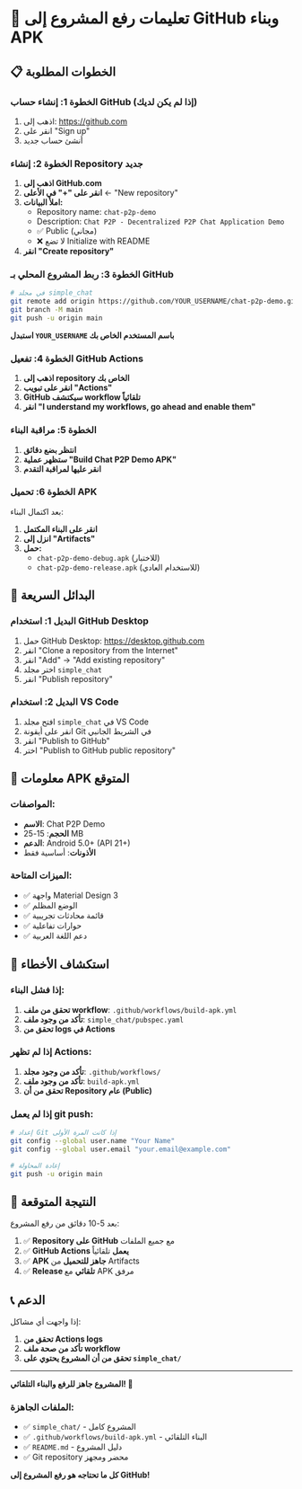 # 🚀 تعليمات رفع المشروع إلى GitHub وبناء APK

## 📋 الخطوات المطلوبة

### الخطوة 1: إنشاء حساب GitHub (إذا لم يكن لديك)
1. اذهب إلى: https://github.com
2. انقر على "Sign up"
3. أنشئ حساب جديد

### الخطوة 2: إنشاء Repository جديد
1. **اذهب إلى GitHub.com**
2. **انقر على "+" في الأعلى** ← "New repository"
3. **املأ البيانات:**
   - Repository name: `chat-p2p-demo`
   - Description: `Chat P2P - Decentralized P2P Chat Application Demo`
   - ✅ Public (مجاني)
   - ❌ لا تضع Initialize with README
4. **انقر "Create repository"**

### الخطوة 3: ربط المشروع المحلي بـ GitHub
```bash
# في مجلد simple_chat
git remote add origin https://github.com/YOUR_USERNAME/chat-p2p-demo.git
git branch -M main
git push -u origin main
```

**استبدل `YOUR_USERNAME` باسم المستخدم الخاص بك**

### الخطوة 4: تفعيل GitHub Actions
1. **اذهب إلى repository الخاص بك**
2. **انقر على تبويب "Actions"**
3. **GitHub سيكتشف workflow تلقائياً**
4. **انقر "I understand my workflows, go ahead and enable them"**

### الخطوة 5: مراقبة البناء
1. **انتظر بضع دقائق**
2. **ستظهر عملية "Build Chat P2P Demo APK"**
3. **انقر عليها لمراقبة التقدم**

### الخطوة 6: تحميل APK
بعد اكتمال البناء:
1. **انقر على البناء المكتمل**
2. **انزل إلى "Artifacts"**
3. **حمل:**
   - `chat-p2p-demo-debug.apk` (للاختبار)
   - `chat-p2p-demo-release.apk` (للاستخدام العادي)

## 🎯 البدائل السريعة

### البديل 1: استخدام GitHub Desktop
1. حمل GitHub Desktop: https://desktop.github.com
2. انقر "Clone a repository from the Internet"
3. انقر "Add" → "Add existing repository"
4. اختر مجلد `simple_chat`
5. انقر "Publish repository"

### البديل 2: استخدام VS Code
1. افتح مجلد `simple_chat` في VS Code
2. انقر على أيقونة Git في الشريط الجانبي
3. انقر "Publish to GitHub"
4. اختر "Publish to GitHub public repository"

## 📱 معلومات APK المتوقع

### المواصفات:
- **الاسم**: Chat P2P Demo
- **الحجم**: 15-25 MB
- **الدعم**: Android 5.0+ (API 21+)
- **الأذونات**: أساسية فقط

### الميزات المتاحة:
- ✅ واجهة Material Design 3
- ✅ الوضع المظلم
- ✅ قائمة محادثات تجريبية
- ✅ حوارات تفاعلية
- ✅ دعم اللغة العربية

## 🔧 استكشاف الأخطاء

### إذا فشل البناء:
1. **تحقق من ملف workflow**: `.github/workflows/build-apk.yml`
2. **تأكد من وجود ملف**: `simple_chat/pubspec.yaml`
3. **تحقق من logs في Actions**

### إذا لم تظهر Actions:
1. **تأكد من وجود مجلد**: `.github/workflows/`
2. **تأكد من وجود ملف**: `build-apk.yml`
3. **تحقق من أن Repository عام (Public)**

### إذا لم يعمل git push:
```bash
# إعداد Git إذا كانت المرة الأولى
git config --global user.name "Your Name"
git config --global user.email "your.email@example.com"

# إعادة المحاولة
git push -u origin main
```

## 🎉 النتيجة المتوقعة

بعد 5-10 دقائق من رفع المشروع:
1. ✅ **Repository على GitHub** مع جميع الملفات
2. ✅ **GitHub Actions يعمل** تلقائياً
3. ✅ **APK جاهز للتحميل** من Artifacts
4. ✅ **Release تلقائي** مع APK مرفق

## 📞 الدعم

إذا واجهت أي مشاكل:
1. **تحقق من Actions logs**
2. **تأكد من صحة ملف workflow**
3. **تحقق من أن المشروع يحتوي على `simple_chat/`**

---

**المشروع جاهز للرفع والبناء التلقائي! 🚀**

### الملفات الجاهزة:
- ✅ `simple_chat/` - المشروع كامل
- ✅ `.github/workflows/build-apk.yml` - البناء التلقائي
- ✅ `README.md` - دليل المشروع
- ✅ Git repository محضر ومجهز

**كل ما تحتاجه هو رفع المشروع إلى GitHub!**
